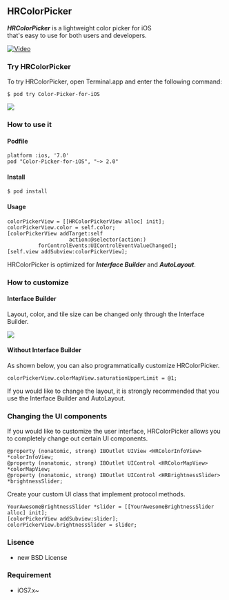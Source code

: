 ## HRColorPicker  
***HRColorPicker*** is a lightweight color picker for iOS  
that's easy to use for both users and developers.  

[![Video](https://raw.githubusercontent.com/hayashi311/Color-Picker-for-iOS/screenshot/Vimeo.png)](http://hayashi311.github.io/Color-Picker-for-iOS/)

### Try HRColorPicker
To try HRColorPicker, open Terminal.app and enter the following command:  

    $ pod try Color-Picker-for-iOS

![](https://raw.githubusercontent.com/hayashi311/Color-Picker-for-iOS/screenshot/screen_shot2.png)

### How to use it

#### Podfile

    platform :ios, '7.0'
    pod "Color-Picker-for-iOS", "~> 2.0"

#### Install

    $ pod install

#### Usage

    colorPickerView = [[HRColorPickerView alloc] init];
    colorPickerView.color = self.color;
    [colorPickerView addTarget:self
                        action:@selector(action:)
              forControlEvents:UIControlEventValueChanged];
    [self.view addSubview:colorPickerView];
  
HRColorPicker is optimized for ***Interface Builder*** and ***AutoLayout***.

### How to customize

#### Interface Builder
Layout, color, and tile size can be changed only through the Interface Builder.

![](https://raw.githubusercontent.com/hayashi311/Color-Picker-for-iOS/screenshot/IB.png)

#### Without Interface Builder
As shown below, you can also programmatically customize HRColorPicker.

    colorPickerView.colorMapView.saturationUpperLimit = @1;

If you would like to change the layout, it is strongly recommended that you use the Interface Builder and AutoLayout.

### Changing the UI components

If you would like to customize the user interface, HRColorPicker allows you to completely change out certain UI components.

    @property (nonatomic, strong) IBOutlet UIView <HRColorInfoView> *colorInfoView;
    @property (nonatomic, strong) IBOutlet UIControl <HRColorMapView> *colorMapView;
    @property (nonatomic, strong) IBOutlet UIControl <HRBrightnessSlider> *brightnessSlider;

Create your custom UI class that implement protocol methods.

    YourAwesomeBrightnessSlider *slider = [[YourAwesomeBrightnessSlider alloc] init];
    [colorPickerView addSubview:slider];
    colorPickerView.brightnessSlider = slider;

### Lisence

- new BSD License 


### Requirement
- iOS7.x~
  
